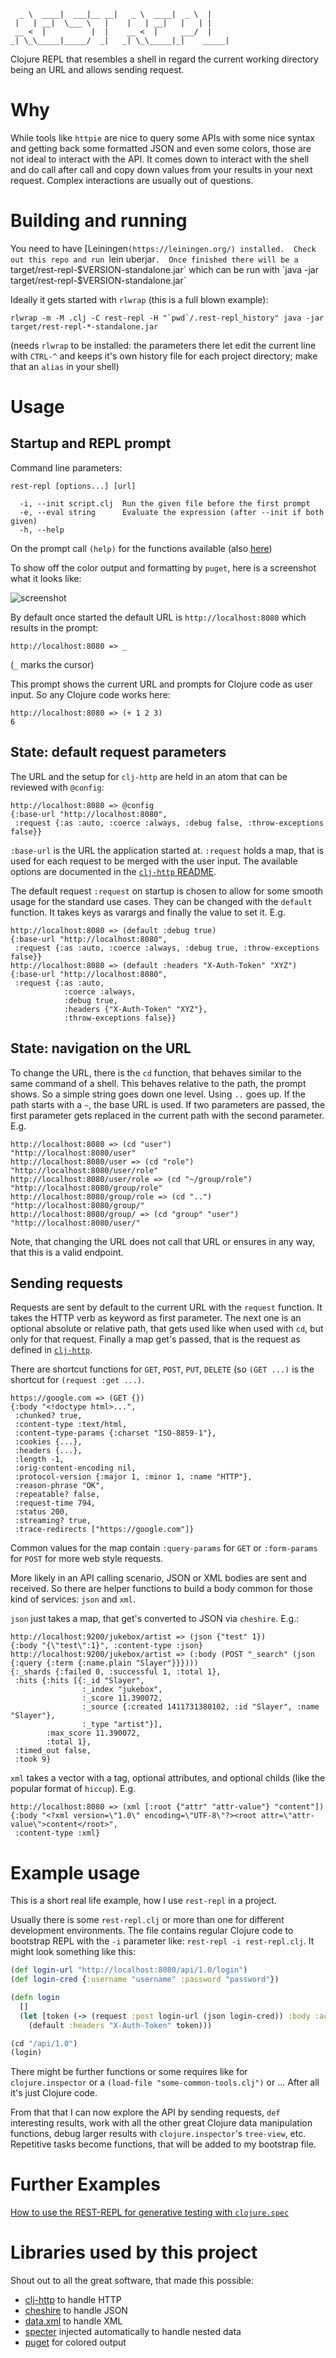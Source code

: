       _ \  ____|  ___|__ __|   _ \  ____|  _ \  |     
     |   | __|  \___ \   |    |   | __|   |   | |     
     __ <  |          |  |    __ <  |     ___/  |     
    _| \_\_____|_____/  _|   _| \_\_____|_|    _____| 


Clojure REPL that resembles a shell in regard the current working
directory being an URL and allows sending request.


Why
===

While tools like `httpie` are nice to query some APIs with some nice
syntax and getting back some formatted JSON and even some colors, those
are not ideal to interact with the API.  It comes down to interact with
the shell and do call after call and copy down values from your results
in your next request.  Complex interactions are usually out of
questions.


Building and running
====================

You need to have [Leiningen`(https://leiningen.org/) installed.  Check
out this repo and run `lein uberjar`.  Once finished there will be a
`target/rest-repl-$VERSION-standalone.jar` 
which can be run with 
`java -jar target/rest-repl-$VERSION-standalone.jar` 

Ideally it gets started with `rlwrap` (this is a full blown example):

    rlwrap -m -M .clj -C rest-repl -H "`pwd`/.rest-repl_history" java -jar target/rest-repl-*-standalone.jar

(needs `rlwrap` to be installed: the parameters there let edit the
current line with `CTRL-^` and keeps it's own history file for each
project directory;  make that an `alias` in your shell)


Usage
=====


Startup and REPL prompt
-----------------------

Command line parameters:

    rest-repl [options...] [url]
    
      -i, --init script.clj  Run the given file before the first prompt
      -e, --eval string      Evaluate the expression (after --init if both given)
      -h, --help

On the prompt call `(help)` for the functions available (also
[here](resources/help.md))

To show off the color output and formatting by `puget`, here is a
screenshot what it looks like:

![screenshot](doc/restrepl.png)


By default once started the default URL is `http://localhost:8080` which
results in the prompt:

```
http://localhost:8080 => _
```

(`_` marks the cursor)

This prompt shows the current URL and prompts for Clojure code as user
input.  So any Clojure code works here:

```
http://localhost:8080 => (+ 1 2 3)
6
```


State: default request parameters
---------------------------------

The URL and the setup for `clj-http` are held in an atom that can be
reviewed with `@config`:

```
http://localhost:8080 => @config
{:base-url "http://localhost:8080",
 :request {:as :auto, :coerce :always, :debug false, :throw-exceptions false}}
```

`:base-url` is the URL the application started at.  `:request` holds a map,
that is used for each request to be merged with the user input.  The
available options are documented in the 
[`clj-http` README](https://github.com/dakrone/clj-http/blob/master/README.org).

The default request `:request` on startup is chosen to allow for some smooth
usage for the standard use cases.  They can be changed with the `default`
function.  It takes keys as varargs and finally the value to set it.
E.g.

```
http://localhost:8080 => (default :debug true)
{:base-url "http://localhost:8080",
 :request {:as :auto, :coerce :always, :debug true, :throw-exceptions false}}
http://localhost:8080 => (default :headers "X-Auth-Token" "XYZ")
{:base-url "http://localhost:8080",
 :request {:as :auto,
            :coerce :always,
            :debug true,
            :headers {"X-Auth-Token" "XYZ"},
            :throw-exceptions false}}
```


State: navigation on the URL
----------------------------

To change the URL, there is the `cd` function, that behaves similar to
the same command of a shell.  This behaves relative to the path, the
prompt shows.  So a simple string goes down one level.  Using `..` goes
up.  If the path starts with a `~`, the base URL is used.  If two
parameters are passed, the first parameter gets replaced in the current
path with the second parameter.  E.g.

```
http://localhost:8080 => (cd "user")
"http://localhost:8080/user"
http://localhost:8080/user => (cd "role")
"http://localhost:8080/user/role"
http://localhost:8080/user/role => (cd "~/group/role")
"http://localhost:8080/group/role"
http://localhost:8080/group/role => (cd "..")
"http://localhost:8080/group/"
http://localhost:8080/group/ => (cd "group" "user")
"http://localhost:8080/user/"
```

Note, that changing the URL does not call that URL or ensures in any
way, that this is a valid endpoint.


Sending requests
----------------

Requests are sent by default to the current URL with the `request`
function.  It takes the HTTP verb as keyword as first parameter.  The
next one is an optional absolute or relative path, that gets used like
when used with `cd`, but only for that request.  Finally a map get's
passed, that is the request as defined in 
[`clj-http`](https://github.com/dakrone/clj-http/blob/master/README.org).

There are shortcut functions for `GET`, `POST`, `PUT`, `DELETE` (so `(GET ...)`
is the shortcut for `(request :get ...)`.

```
https://google.com => (GET {})
{:body "<!doctype html>...",
 :chunked? true,
 :content-type :text/html,
 :content-type-params {:charset "ISO-8859-1"},
 :cookies {...},
 :headers {...},
 :length -1,
 :orig-content-encoding nil,
 :protocol-version {:major 1, :minor 1, :name "HTTP"},
 :reason-phrase "OK",
 :repeatable? false,
 :request-time 794,
 :status 200,
 :streaming? true,
 :trace-redirects ["https://google.com"]}
```

Common values for the map contain `:query-params` for `GET` or
`:form-params` for `POST` for more web style requests.

More likely in an API calling scenario, JSON or XML bodies are sent and
received.  So there are helper functions to build a body common for
those kind of services: `json` and `xml`.

`json` just takes a map, that get's converted to JSON via `cheshire`.
E.g.:

```
http://localhost:9200/jukebox/artist => (json {"test" 1})
{:body "{\"test\":1}", :content-type :json}
http://localhost:9200/jukebox/artist => (:body (POST "_search" (json {:query {:term {:name.plain "Slayer"}}})))
{:_shards {:failed 0, :successful 1, :total 1},
 :hits {:hits [{:_id "Slayer",
                :_index "jukebox",
                :_score 11.390072,
                :_source {:created 1411731380102, :id "Slayer", :name "Slayer"},
                :_type "artist"}],
        :max_score 11.390072,
        :total 1},
 :timed_out false,
 :took 9}
```

`xml` takes a vector with a tag, optional attributes, and optional
childs (like the popular format of `hiccup`).  E.g.

```
http://localhost:8080 => (xml [:root {"attr" "attr-value"} "content"])
{:body "<?xml version=\"1.0\" encoding=\"UTF-8\"?><root attr=\"attr-value\">content</root>",
 :content-type :xml}
```


Example usage
=============

This is a short real life example, how I use `rest-repl` in a project.

Usually there is some `rest-repl.clj` or more than one for different
development environments.  The file contains regular Clojure code to
bootstrap REPL with the `-i` parameter like: `rest-repl -i rest-repl.clj`.
It might look something like this:

```clojure
(def login-url "http://localhost:8080/api/1.0/login")
(def login-cred {:username "username" :password "password"})

(defn login 
  [] 
  (let [token (-> (request :post login-url (json login-cred)) :body :access_token)] 
    (default :headers "X-Auth-Token" token)))

(cd "/api/1.0")
(login)
```

There might be further functions or some requires like for
`clojure.inspector` or a `(load-file "some-common-tools.clj")` or ...
After all it's just Clojure code.

From that that I can now explore the API by sending requests,
`def` interesting results, work with all the other great Clojure data
manipulation functions, debug larger results with
`clojure.inspector`'s `tree-view`, etc.  Repetitive tasks become
functions, that will be added to my bootstrap file.


Further Examples
================

[How to use the REST-REPL for generative testing with `clojure.spec`](doc/testing.md)


Libraries used by this project
==============================

Shout out to all the great software, that made this possible:

- [clj-http](https://github.com/dakrone/clj-http) to handle HTTP
- [cheshire](https://github.com/dakrone/cheshire) to handle JSON
- [data.xml](https://github.com/clojure/data.xml) to handle XML
- [specter](https://github.com/nathanmarz/specter) injected
  automatically to handle nested data
- [puget](https://github.com/greglook/puget) for colored output

